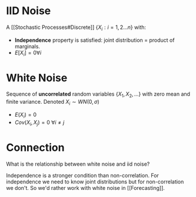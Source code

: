 
# IID Noise

A [[Stochastic Processes#Discrete]] $\{X_i : i = 1,2\dots n\}$ with: 

* **Independence** property is satisfied: joint distribution = product of marginals.
*  $E[X_i] = 0 \forall i$

# White Noise 

Sequence of **uncorrelated** random variables $\{X_1, X_2, \dots \}$ with zero mean and finite variance. Denoted $X_i \sim WN(0, \sigma)$

* $E(X_i)=0$ 
* $Cov(X_i, X_j) = 0$  $\forall i \neq j$ 


# Connection
What is the relationship between white noise and iid noise?

Independence is a stronger condition than non-correlation. For independence we need to know joint distributions but for non-correlation we don't. So we'd rather work with white noise in [[Forecasting]]. 
